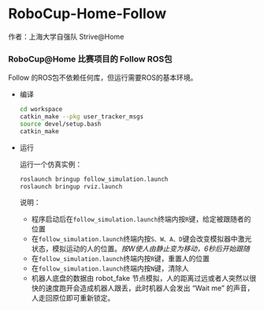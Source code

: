 # RoboCup-Home-Follow

作者：上海大学自强队 Strive@Home

### RoboCup@Home 比赛项目的 Follow ROS包

Follow 的ROS包不依赖任何库，但运行需要ROS的基本环境。

- 编译

	```bash
	cd workspace
	catkin_make --pkg user_tracker_msgs
	source devel/setup.bash
	catkin_make
	```

- 运行

	运行一个仿真实例：

	```bash
	roslaunch bringup follow_simulation.launch
	roslaunch bringup rviz.launch
	```

	说明：

	- 程序启动后在`follow_simulation.launch`终端内按`R`键，给定被跟随者的位置
	- 在`follow_simulation.launch`终端内按`S、W、A、D`键会改变模拟器中激光状态，模拟运动的人的位置。*按W使人由静止变为移动，6秒后开始跟随*
	- 在`follow_simulation.launch`终端内按`R`键，重置人的位置
	- 在`follow_simulation.launch`终端内按`N`键，清除人
	- 机器人底盘的数据由 robot_fake 节点模拟，人的距离过远或者人突然以很快的速度跑开会造成机器人跟丢，此时机器人会发出 “Wait me” 的声音，人走回原位即可重新锁定。
